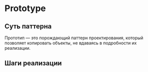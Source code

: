 # Prototype

## Суть паттерна

Прототип — это порождающий паттерн проектирования, который позволяет копировать объекты, не вдаваясь в подробности их реализации.

## Шаги реализации
